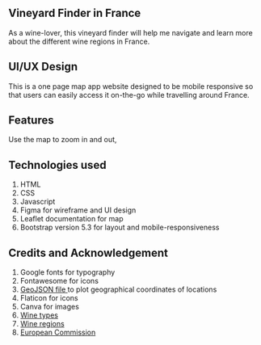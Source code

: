## Vineyard Finder in France
As a wine-lover, this vineyard finder will help me navigate and learn more about the different wine regions in France.

## UI/UX Design
This is a one page map app website designed to be mobile responsive so that users can easily access it on-the-go while travelling around France.

## Features
Use the map to zoom in and out,

## Technologies used
<ol> 
<li>HTML</li>
<li>CSS</li>
<li>Javascript</li>
<li>Figma for wireframe and UI design</li>
<li>Leaflet documentation for map</li>
<li>Bootstrap version 5.3 for layout and mobile-responsiveness</li>
</ol>

## Credits and Acknowledgement
<ol>
<li> Google fonts for typography</li>
<li>Fontawesome for icons</li>
<li><a href="https://gist.github.com/ajubin/d331f3251db4bd239c7a1efd0af54e38">GeoJSON file </a> to plot geographical coordinates of locations</li>
<li>Flaticon for icons</li>
<li>Canva for images</li>
<li><a href="https://www.vinovest.co/blog/french-wine-regions">Wine types</a></li>
<li><a href="https://www.winepaths.com/articles/editorial/france/explore-wine-in-france-from-champagne-to-languedoc#:~:text=The%20main%20wine%20areas%20of,%2C%20Rh%C3%B4ne%2C%20Provence%20and%20Corsica.&text=Bordeaux%20on%20the%20Atlantic%20coast%20is%20among%20the%20most%20famous%20of%20wines.">Wine regions</a></li>
<li><a href="https://www.eea.europa.eu/legal/copyright">European Commission</a></li>
</ol>
